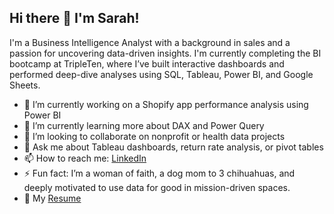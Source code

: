 ## Hi there 👋 I'm Sarah!
I'm a Business Intelligence Analyst with a background in sales and a passion for uncovering data-driven insights. I'm currently completing the BI bootcamp at TripleTen, where I’ve built interactive dashboards and performed deep-dive analyses using SQL, Tableau, Power BI, and Google Sheets.

- 🔭 I’m currently working on a Shopify app performance analysis using Power BI  
- 🌱 I’m currently learning more about DAX and Power Query  
- 👯 I’m looking to collaborate on nonprofit or health data projects  
- 💬 Ask me about Tableau dashboards, return rate analysis, or pivot tables  
- 📫 How to reach me: [LinkedIn](www.linkedin.com/in/sarah-monique-padilla)  
- ⚡ Fun fact: I’m a woman of faith, a dog mom to 3 chihuahuas, and deeply motivated to use data for good in mission-driven spaces.
- 📃 My [Resume](https://docs.google.com/document/d/1HPdSL8t_jYtf_tPTreZyXEGbxwlfbbHdaQvnvG7AOPE/edit?usp=drive_link)
